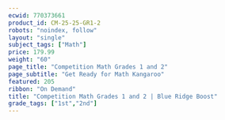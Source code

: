 ```yaml
---
ecwid: 770373661
product_id: CM-25-25-GR1-2
robots: "noindex, follow"
layout: "single"
subject_tags: ["Math"]
price: 179.99
weight: "60"
page_title: "Competition Math Grades 1 and 2"
page_subtitle: "Get Ready for Math Kangaroo"
featured: 205
ribbon: "On Demand"
title: "Competition Math Grades 1 and 2 | Blue Ridge Boost"
grade_tags: ["1st","2nd"]
---
```

